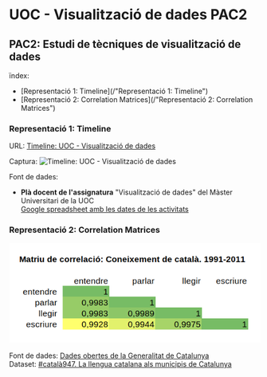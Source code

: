 # UOC - Visualització de dades PAC2
## PAC2: Estudi de tècniques de visualització de dades

ïndex:  
- [Representació 1: Timeline](/"Representació 1: Timeline")
- [Representació 2: Correlation Matrices](/"Representació 2: Correlation Matrices")

### Representació 1: Timeline

URL: [Timeline: UOC - Visualització de dades](https://cdn.knightlab.com/libs/timeline3/latest/embed/index.html?source=16WdZWK36rMBhqfcTwRZL-5e65WKP0u4bGnolf8jCv1g&font=Default&lang=ca&initial_zoom=2&height=640)

Captura: ![Timeline: UOC - Visualització de dades](/timeline-visualització-dades.jpg)  

Font de dades:
 - **Plà docent de l'assignatura** "Visualització de dades" del Màster Universitari de la UOC  
 [Google spreadsheet amb les dates de les activitats](https://docs.google.com/spreadsheets/d/16WdZWK36rMBhqfcTwRZL-5e65WKP0u4bGnolf8jCv1g/edit#gid=0)


### Representació 2: Correlation Matrices

![Matriu de correlació sobre coneixements del català](/Correlació-Coneixements-Català.png)

Font de dades: [Dades obertes de la Generalitat de Catalunya](https://governobert.gencat.cat/ca/dades_obertes/inici/)  
Dataset: [#català947. La llengua catalana als municipis de Catalunya](https://analisi.transparenciacatalunya.cat/Societat-benestar/-catal-947-La-llengua-catalana-als-municipis-de-Ca/ct77-e63k)  
